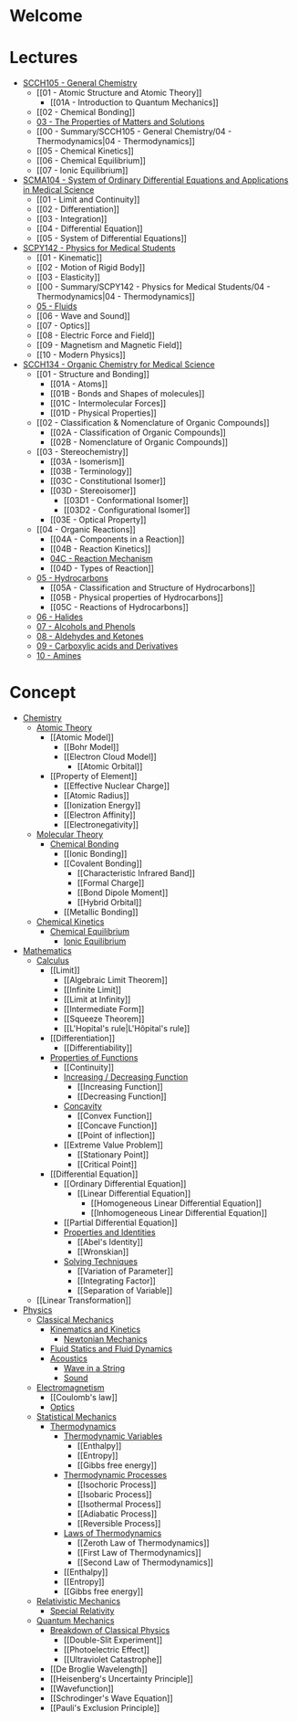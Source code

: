 # Welcome

# Lectures

- [SCCH105 - General Chemistry]()
	- [[01 - Atomic Structure and Atomic Theory]]
		- [[01A - Introduction to Quantum Mechanics]]
	- [[02 - Chemical Bonding]]
	- [03 - The Properties of Matters and Solutions]()
	- [[00 - Summary/SCCH105 - General Chemistry/04 - Thermodynamics|04 - Thermodynamics]]
	- [[05 - Chemical Kinetics]]
	- [[06 - Chemical Equilibrium]]
	- [[07 - Ionic Equilibrium]]
- [SCMA104 - System of Ordinary Differential Equations and Applications in Medical Science]()
	- [[01 - Limit and Continuity]]
	- [[02 - Differentiation]]
	- [[03 - Integration]]
	- [[04 - Differential Equation]]
	- [[05 - System of Differential Equations]]
- [SCPY142 - Physics for Medical Students]()
	- [[01 - Kinematic]]
	- [[02 - Motion of Rigid Body]]
	- [[03 - Elasticity]]
	- [[00 - Summary/SCPY142 - Physics for Medical Students/04 - Thermodynamics|04 - Thermodynamics]]
	- [05 - Fluids]()
	- [[06 - Wave and Sound]]
	- [[07 - Optics]]
	- [[08 - Electric Force and Field]]
	- [[09 - Magnetism and Magnetic Field]]
	- [[10 - Modern Physics]]
- [SCCH134 - Organic Chemistry for Medical Science]()
	- [[01 - Structure and Bonding]]
		- [[01A - Atoms]]
		- [[01B - Bonds and Shapes of molecules]]
		- [[01C - Intermolecular Forces]]
		- [[01D - Physical Properties]]
	- [[02 - Classification & Nomenclature of Organic Compounds]]
		- [[02A - Classification of Organic Compounds]]
		- [[02B - Nomenclature of Organic Compounds]]
	- [[03 - Stereochemistry]]
		- [[03A - Isomerism]]
		- [[03B - Terminology]]
		- [[03C - Constitutional Isomer]]
		- [[03D - Stereoisomer]]
			- [[03D1 - Conformational Isomer]]
			- [[03D2 - Configurational Isomer]]
		- [[03E - Optical Property]]
	- [[04 - Organic Reactions]]
		- [[04A - Components in a Reaction]]
		- [[04B - Reaction Kinetics]]
		- [04C - Reaction Mechanism]()
		- [[04D - Types of Reaction]]
	- [05 - Hydrocarbons]()
		- [[05A - Classification and Structure of Hydrocarbons]]
		- [[05B - Physical properties of Hydrocarbons]]
		- [[05C - Reactions of Hydrocarbons]]
	- [06 - Halides]()
	- [07 - Alcohols and Phenols]()
	- [08 - Aldehydes and Ketones]()
	- [09 - Carboxylic acids and Derivatives]()
	- [10 - Amines]()

# Concept

- [Chemistry]()
	- [Atomic Theory]()
		- [[Atomic Model]]
			- [[Bohr Model]]
			- [[Electron Cloud Model]]
				- [[Atomic Orbital]]
		- [[Property of Element]]
			- [[Effective Nuclear Charge]]
			- [[Atomic Radius]]
			- [[Ionization Energy]]
			- [[Electron Affinity]]
			- [[Electronegativity]]
	- [Molecular Theory]()
		- [Chemical Bonding]()
			- [[Ionic Bonding]]
			- [[Covalent Bonding]]
				- [[Characteristic Infrared Band]]
				- [[Formal Charge]]
				- [[Bond Dipole Moment]]
				- [[Hybrid Orbital]]
			- [[Metallic Bonding]]
	- [Chemical Kinetics]()
		- [Chemical Equilibrium]()
			- [Ionic Equilibrium]()
- [Mathematics]()
	- [Calculus]()
		- [[Limit]]
			- [[Algebraic Limit Theorem]]
			- [[Infinite Limit]]
			- [[Limit at Infinity]]
			- [[Intermediate Form]]
			- [[Squeeze Theorem]]
			- [[L'Hopital's rule|L'Hôpital's rule]]
		- [[Differentiation]]
			- [[Differentiability]]
		- [Properties of Functions]()
			- [[Continuity]]
			- [Increasing / Decreasing Function]()
				- [[Increasing Function]]
				- [[Decreasing Function]]
			- [Concavity]()
				- [[Convex Function]]
				- [[Concave Function]]
				- [[Point of inflection]]
			- [[Extreme Value Problem]]
				- [[Stationary Point]]
				- [[Critical Point]]
		- [[Differential Equation]]
			- [[Ordinary Differential Equation]]
				- [[Linear Differential Equation]]
					- [[Homogeneous Linear Differential Equation]]
					- [[Inhomogeneous Linear Differential Equation]]
			- [[Partial Differential Equation]]
			- [Properties and Identities]()
				- [[Abel's Identity]]
				- [[Wronskian]]
			- [Solving Techniques]()
				- [[Variation of Parameter]]
				- [[Integrating Factor]]
				- [[Separation of Variable]]
	- [[Linear Transformation]]
- [Physics]()
	- [Classical Mechanics]()
		- [Kinematics and Kinetics]()
			- [Newtonian Mechanics]()
		- [Fluid Statics and Fluid Dynamics]()
		- [Acoustics]()
			- [Wave in a String]()
			- [Sound]()
	- [Electromagnetism]()
		- [[Coulomb's law]]
		- [Optics]()
	- [Statistical Mechanics]()
		- [Thermodynamics]()
			- [Thermodynamic Variables]()
				- [[Enthalpy]]
				- [[Entropy]]
				- [[Gibbs free energy]]
			- [Thermodynamic Processes]()
				- [[Isochoric Process]]
				- [[Isobaric Process]]
				- [[Isothermal Process]]
				- [[Adiabatic Process]]
				- [[Reversible Process]]
			- [Laws of Thermodynamics]()
				- [[Zeroth Law of Thermodynamics]]
				- [[First Law of Thermodynamics]]
				- [[Second Law of Thermodynamics]]
			- [[Enthalpy]]
			- [[Entropy]]
			- [[Gibbs free energy]]
	- [Relativistic Mechanics]()
		- [Special Relativity]()
	- [Quantum Mechanics]()
		- [Breakdown of Classical Physics]()
			- [[Double-Slit Experiment]]
			- [[Photoelectric Effect]]
			- [[Ultraviolet Catastrophe]]
		- [[De Broglie Wavelength]]
		- [[Heisenberg's Uncertainty Principle]]
		- [[Wavefunction]]
		- [[Schrodinger's Wave Equation]]
		- [[Pauli's Exclusion Principle]]
